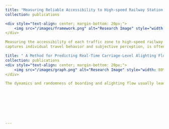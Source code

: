 ```yaml
---
title: "Measuring Reliable Accessibility to High-speed Railway Station by Integrating the Utility-Based Model and Multimodal Space-Time Prism Under Travel Time Uncertainty"
collection: publications

<div style="text-align: center; margin-bottom: 20px;">
    <img src="/images/framework.png" alt="Research Image" style="width: 80%; max-width: 600px; border: none;">
</div>

Measuring the accessibility of each traffic zone to high-speed railway stations can evaluate the ease of the transportation hub in the transportation system. The utility-based model, which
captures individual travel behavior and subjective perception, is often used to quantify the travel impedance on accessibility for a given origin–destination pair. However, existing studies neglect the impacts of travel time uncertainty on utility and possible choice set when measuring accessibility, especially in high-timeliness travel (e.g., railway stations or airports). This study proposes a novel integration of the utility-based model and multimodal space–time prism under travel time uncertainty to measure reliable accessibility to high-speed railway stations. First, the reliable multimodal space–time prism is developed to generate a reliable travel mode choice set constrained by travel time budgets. Then, the reliable choice set is integrated into the utility-based model with the utility function derived from a proposed mean–standard deviation logit-based mode choice model. Finally, this study contributes to measuring reliable accessibility within areas from Beijing’s 5th Ring Road to the Beijing South Railway Station. Based on the results, policymakers can effectively evaluate the distribution of transportation resources and urban planning.

title: " A Method for Predicting Real-Time Carriage-Level Alighting Flow Based on Train Weighing Data by Incorporating Correlations Among Carriages"
collection: publications
<div style="text-align: center; margin-bottom: 20px;">
    <img src="/images/graph.png" alt="Research Image" style="width: 80%; max-width: 600px; border: none;">
</div>

The dynamics and randomness of boarding and alighting flow usually lead to unbalanced congestion across multiple carriages of one metro train. Train weighing sensors make it possible to acknowledge each carriage’s weights in real-time, but it is still hard to know the alighting passengers at the next station, making it difficult to organize boarding flow in advance to balance each carriage’s congestion. Moreover, the correlations among multiple carriages strengthen the complexity of alighting flow prediction. This study will adopt the Convolutional Long-Short Term Memory (convLSTM) model based on the multichannel features to predict the carriage alighting flow with the consideration of correlations among carriages. Firstly, the historical carriages’ alighting flow is extracted by monitoring the variations of weights caused by the passengers getting on/off carriages based on the train weighing sensors. Then, the convolution operations are used to extract the correlation between carriages in spatial dimensions. Finally, the LSTM model captures the temporal correlations among carriages and predicts the alighting flow of each carriage. Based on the train weighing data, the model is applied and specified in Guangzhou Metro Line 14 where one metro train consists of 6 carriages. The results show that the proposed model has better performance than other deep learning methods and the model that considers the adjacent carriages’ correlations performs best.








---
```


